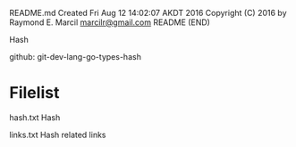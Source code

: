 README.md
Created Fri Aug 12 14:02:07 AKDT 2016
Copyright (C) 2016 by Raymond E. Marcil <marcilr@gmail.com>
README (END)


Hash


github: git-dev-lang-go-types-hash


Filelist
========
hash.txt
  Hash

links.txt
  Hash related links
